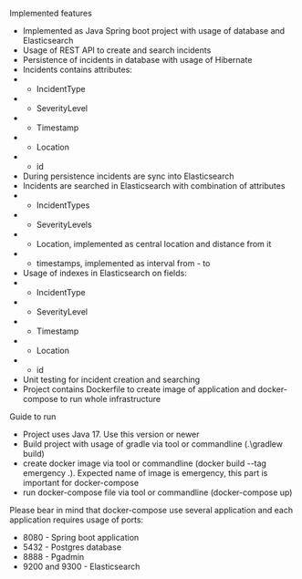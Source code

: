 Implemented features
- Implemented as Java Spring boot project with usage of database and Elasticsearch
- Usage of REST API to create and search incidents
- Persistence of incidents in database with usage of Hibernate
- Incidents contains attributes:
- - IncidentType
- - SeverityLevel
- - Timestamp
- - Location
- - id
- During persistence incidents are sync into Elasticsearch
- Incidents are searched in Elasticsearch with combination of attributes
- - IncidentTypes
- - SeverityLevels
- - Location, implemented as central location and distance from it
- - timestamps, implemented as interval from - to
- Usage of indexes in Elasticsearch on fields:
- - IncidentType
- - SeverityLevel
- - Timestamp
- - Location
- - id
- Unit testing for incident creation and searching
- Project contains Dockerfile to create image of application and docker-compose to run whole infrastructure

Guide to run
- Project uses Java 17. Use this version or newer
- Build project with usage of gradle via tool or commandline (.\gradlew build)
- create docker image via tool or commandline (docker build --tag emergency .). Expected name of image is emergency, this part is important for docker-compose
- run docker-compose file via tool or commandline (docker-compose up)

Please bear in mind that docker-compose use several application and each application requires usage of ports:
- 8080 - Spring boot application
- 5432 - Postgres database
- 8888 - Pgadmin
- 9200 and 9300 - Elasticsearch
